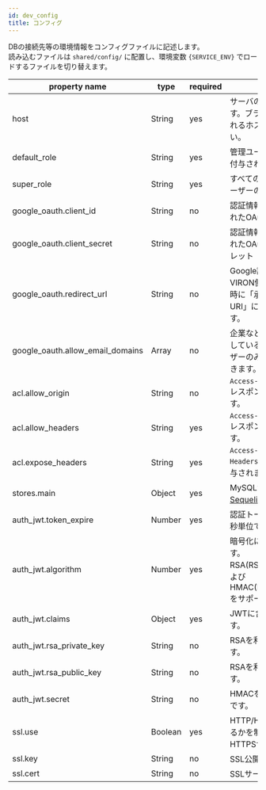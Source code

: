```yaml
---
id: dev_config
title: コンフィグ
---
```


DBの接続先等の環境情報をコンフィグファイルに記述します。  
読み込むファイルは `shared/config/` に配置し、環境変数 `{SERVICE_ENV}` でロードするファイルを切り替えます。

| property name | type | required | description |
| ------------- | ---- | -------- | ----------- |
| host | String | yes | サーバのホスト名(:ポート)です。ブラウザからアクセスをされるホストを指定してください。 |
| default_role | String | yes | 管理ユーザーが追加された際に付与される初期ロールIDです。 |
| super_role | String | yes | すべての権限を持つスーパーユーザーのロールIDです。 |
| google_oauth.client_id | String | no | 認証情報を作成した際に発行されたOAuthクライアントID |
| google_oauth.client_secret | String | no | 認証情報を作成した際に発行されたOAuthクライアントシークレット |
| google_oauth.redirect_url | String | no | Google認証後に呼び出されるVIRON側のAPI。認証情報作成時に「承認済みのリダイレクトURI」に登録する必要があります。 |
| google_oauth.allow_email_domains | Array<String> | no | 企業などで独自ドメインを運用している場合、ドメインのユーザーのみに利用させることができます。 |
| acl.allow_origin | String | no | `Access-Control-Allow-Origin` レスポンスヘッダに付与されます。 |
| acl.allow_headers | String | yes | `Access-Control-Allow-Headers` レスポンスヘッダに付与されます。 |
| acl.expose_headers | String | yes | `Access-Control-Expose-Headers` レスポンスヘッダに付与されます。 |
| stores.main | Object | yes | MySQLサーバーの接続情報や[Sequelize](http://docs.sequelizejs.com/)の設定。 |
| auth_jwt.token_expire | Number | yes | 認証トークンの有効期限をミリ秒単位で指定します。 |
| auth_jwt.algorithm | Number | yes | 暗号化に用いるアルゴリズムです。RSA(RS256,RS384,RS512)およびHMAC(HS256,HS384,HS512)をサポートしています。 |
| auth_jwt.claims | Object | yes | JWTに含めるクレームセットです。 |
| auth_jwt.rsa_private_key | String | no | RSAを利用する場合の秘密鍵です。 |
| auth_jwt.rsa_public_key | String | no | RSAを利用する場合の公開鍵です。 |
| auth_jwt.secret | String | no | HMACを利用する場合の共通鍵です。 |
| ssl.use | Boolean | yes | HTTP/HTTPSのどちらで起動するかを制御します。`true` でHTTPSサーバになります。 |
| ssl.key | String | no | SSL公開鍵です。 |
| ssl.cert | String | no | SSLサーバ証明書です。 |
